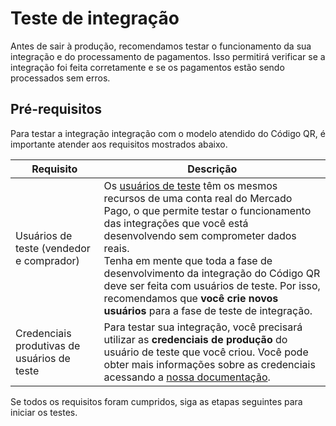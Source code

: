 # Teste de integração 

Antes de sair à produção, recomendamos testar o funcionamento da sua integração e do processamento de pagamentos. Isso permitirá verificar se a integração foi feita corretamente e se os pagamentos estão sendo processados sem erros. 

## Pré-requisitos
Para testar a integração integração com o modelo atendido do Código QR, é importante atender aos requisitos mostrados abaixo.

| Requisito | Descrição |
|---|---|
| Usuários de teste (vendedor e comprador) | Os [usuários de teste](/developers/pt/docs/qr-code/additional-content/your-integrations/test/accounts) têm os mesmos recursos de uma conta real do Mercado Pago, o que permite testar o funcionamento das integrações que você está desenvolvendo sem comprometer dados reais.<br>Tenha em mente que toda a fase de desenvolvimento da integração do Código QR deve ser feita com usuários de teste. Por isso, recomendamos que **você crie novos usuários** para a fase de teste de integração. |
| Credenciais produtivas de usuários de teste | Para testar sua integração, você precisará utilizar as **credenciais de produção** do usuário de teste que você criou. Você pode obter mais informações sobre as credenciais acessando a [nossa documentação](/developers/pt/docs/qr-code/additional-content/your-integrations/credentials). |

Se todos os requisitos foram cumpridos, siga as etapas seguintes para iniciar os testes.


